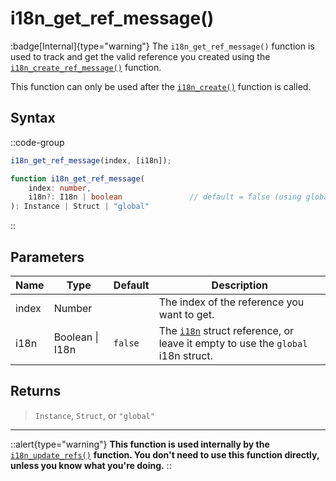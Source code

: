 # i18n_get_ref_message()

:badge[Internal]{type="warning"} The `i18n_get_ref_message()` function is used to track and get the valid reference you created using the [`i18n_create_ref_message()`](/v0/api-reference/functions/i18n-create-ref-message) function. 

This function can only be used after the [`i18n_create()`](/v0/api-reference/functions/i18n-create) function is called.

## Syntax

::code-group
```js [Usage]
i18n_get_ref_message(index, [i18n]);
```

```ts [Signature]
function i18n_get_ref_message(
    index: number,
    i18n?: I18n | boolean               // default = false (using global i18n struct)
): Instance | Struct | "global"
```
::

## Parameters

| Name        | Type              | Default      | Description |
|-------------|-------------------|--------------|-------------|
| index       | Number            |              | The index of the reference you want to get. |
| i18n        | Boolean \| I18n | `false`      | The [`i18n`](/v0/api-reference/functions/i18n-create) struct reference, or leave it empty to use the `global` i18n struct. |

## Returns

> `Instance`, `Struct`, or `"global"`

---

::alert{type="warning"}
**This function is used internally by the** [`i18n_update_refs()`](/v0/api-reference/functions/i18n-update-refs) **function. You don't need to use this function directly, unless you know what you're doing.**
::
